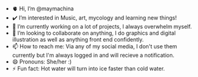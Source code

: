 - 🫀 Hi, I’m @maymachina
- ✔️ I’m interested in Music, art, mycology and learning new things!
- 🌱 I’m currently working on a lot of projects, I always overwhelm myself.
- 💞️ I’m looking to collaborate on anything, I do graphics and digital illustration as well as anything front end confidently. 
- 📫 How to reach me: Via any of my social media, I don't use them currently but I'm always logged in and will recieve a notification.
- 😄 Pronouns: She/her :)
- ⚡ Fun fact: Hot water will turn into ice faster than cold water.

<!---
maymachina/maymachina is a ✨ special ✨ repository because its `README.md` (this file) appears on your GitHub profile.
You can click the Preview link to take a look at your changes.
--->
